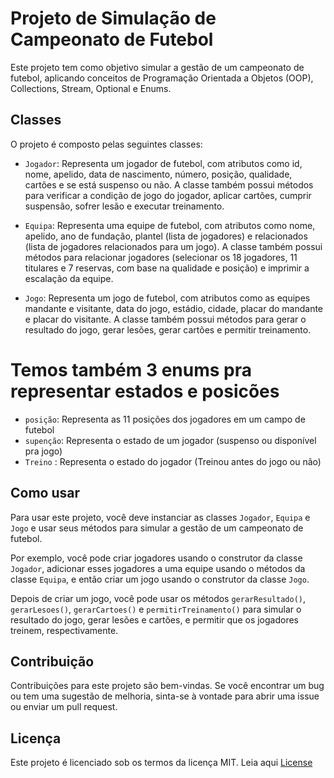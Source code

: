# Projeto de Simulação de Campeonato de Futebol

Este projeto tem como objetivo simular a gestão de um campeonato de futebol, aplicando conceitos de Programação Orientada a Objetos (OOP), Collections, Stream, Optional e Enums.

## Classes

O projeto é composto pelas seguintes classes:

- `Jogador`: Representa um jogador de futebol, com atributos como id, nome, apelido, data de nascimento, número, posição, qualidade, cartões e se está suspenso ou não. A classe também possui métodos para verificar a condição de jogo do jogador, aplicar cartões, cumprir suspensão, sofrer lesão e executar treinamento.

- `Equipa`: Representa uma equipe de futebol, com atributos como nome, apelido, ano de fundação, plantel (lista de jogadores) e relacionados (lista de jogadores relacionados para um jogo). A classe também possui métodos para relacionar jogadores (selecionar os 18 jogadores, 11 titulares e 7 reservas, com base na qualidade e posição) e imprimir a escalação da equipe.

- `Jogo`: Representa um jogo de futebol, com atributos como as equipes mandante e visitante, data do jogo, estádio, cidade, placar do mandante e placar do visitante. A classe também possui métodos para gerar o resultado do jogo, gerar lesões, gerar cartões e permitir treinamento.

# Temos também 3 enums pra representar estados e posicões
- `posição`: Representa as 11 posições dos jogadores em um campo de futebol
- `supenção`: Representa o estado de um jogador (suspenso ou disponível pra jogo)
- `Treino` : Representa o estado do jogador (Treinou antes do jogo ou não)

## Como usar

Para usar este projeto, você deve instanciar as classes `Jogador`, `Equipa` e `Jogo` e usar seus métodos para simular a gestão de um campeonato de futebol.

Por exemplo, você pode criar jogadores usando o construtor da classe `Jogador`, adicionar esses jogadores a uma equipe usando o métodos da classe `Equipa`, e então criar um jogo usando o construtor da classe `Jogo`.

Depois de criar um jogo, você pode usar os métodos `gerarResultado()`, `gerarLesoes()`, `gerarCartoes()` e `permitirTreinamento()` para simular o resultado do jogo, gerar lesões e cartões, e permitir que os jogadores treinem, respectivamente.

## Contribuição

Contribuições para este projeto são bem-vindas. Se você encontrar um bug ou tem uma sugestão de melhoria, sinta-se à vontade para abrir uma issue ou enviar um pull request.

## Licença

Este projeto é licenciado sob os termos da licença MIT. Leia  aqui <a href="https://github.com/edvanioFC/CampeonatoFutebol/blob/master/LICENSE" target="blanck">License</a>
